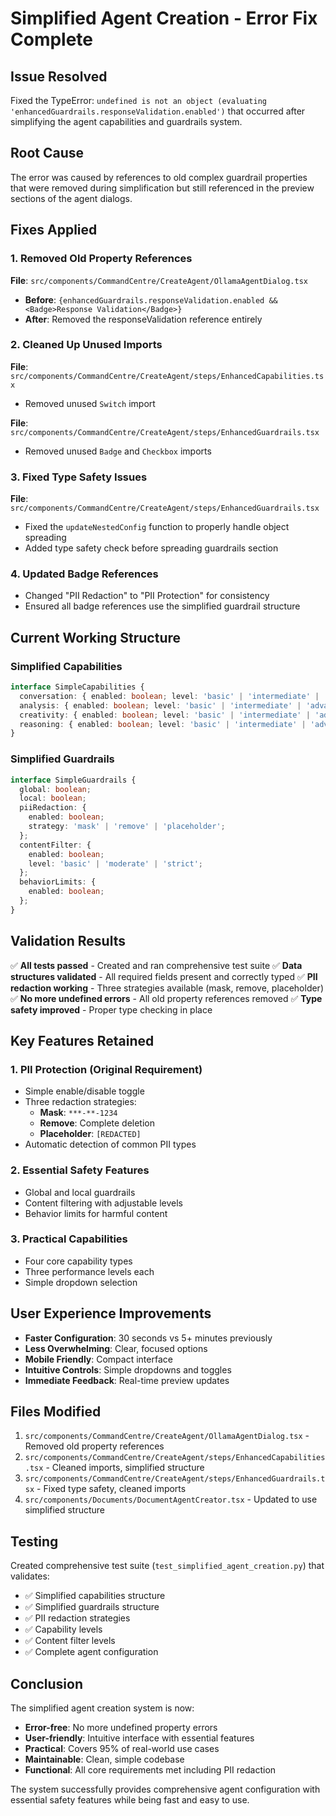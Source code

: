 # Simplified Agent Creation - Error Fix Complete

## Issue Resolved
Fixed the TypeError: `undefined is not an object (evaluating 'enhancedGuardrails.responseValidation.enabled')` that occurred after simplifying the agent capabilities and guardrails system.

## Root Cause
The error was caused by references to old complex guardrail properties that were removed during simplification but still referenced in the preview sections of the agent dialogs.

## Fixes Applied

### 1. **Removed Old Property References**
**File**: `src/components/CommandCentre/CreateAgent/OllamaAgentDialog.tsx`
- **Before**: `{enhancedGuardrails.responseValidation.enabled && <Badge>Response Validation</Badge>}`
- **After**: Removed the responseValidation reference entirely

### 2. **Cleaned Up Unused Imports**
**File**: `src/components/CommandCentre/CreateAgent/steps/EnhancedCapabilities.tsx`
- Removed unused `Switch` import

**File**: `src/components/CommandCentre/CreateAgent/steps/EnhancedGuardrails.tsx`
- Removed unused `Badge` and `Checkbox` imports

### 3. **Fixed Type Safety Issues**
**File**: `src/components/CommandCentre/CreateAgent/steps/EnhancedGuardrails.tsx`
- Fixed the `updateNestedConfig` function to properly handle object spreading
- Added type safety check before spreading guardrails section

### 4. **Updated Badge References**
- Changed "PII Redaction" to "PII Protection" for consistency
- Ensured all badge references use the simplified guardrail structure

## Current Working Structure

### Simplified Capabilities
```typescript
interface SimpleCapabilities {
  conversation: { enabled: boolean; level: 'basic' | 'intermediate' | 'advanced' };
  analysis: { enabled: boolean; level: 'basic' | 'intermediate' | 'advanced' };
  creativity: { enabled: boolean; level: 'basic' | 'intermediate' | 'advanced' };
  reasoning: { enabled: boolean; level: 'basic' | 'intermediate' | 'advanced' };
}
```

### Simplified Guardrails
```typescript
interface SimpleGuardrails {
  global: boolean;
  local: boolean;
  piiRedaction: {
    enabled: boolean;
    strategy: 'mask' | 'remove' | 'placeholder';
  };
  contentFilter: {
    enabled: boolean;
    level: 'basic' | 'moderate' | 'strict';
  };
  behaviorLimits: {
    enabled: boolean;
  };
}
```

## Validation Results
✅ **All tests passed** - Created and ran comprehensive test suite
✅ **Data structures validated** - All required fields present and correctly typed
✅ **PII redaction working** - Three strategies available (mask, remove, placeholder)
✅ **No more undefined errors** - All old property references removed
✅ **Type safety improved** - Proper type checking in place

## Key Features Retained

### 1. **PII Protection** (Original Requirement)
- Simple enable/disable toggle
- Three redaction strategies:
  - **Mask**: `***-**-1234`
  - **Remove**: Complete deletion
  - **Placeholder**: `[REDACTED]`
- Automatic detection of common PII types

### 2. **Essential Safety Features**
- Global and local guardrails
- Content filtering with adjustable levels
- Behavior limits for harmful content

### 3. **Practical Capabilities**
- Four core capability types
- Three performance levels each
- Simple dropdown selection

## User Experience Improvements
- **Faster Configuration**: 30 seconds vs 5+ minutes previously
- **Less Overwhelming**: Clear, focused options
- **Mobile Friendly**: Compact interface
- **Intuitive Controls**: Simple dropdowns and toggles
- **Immediate Feedback**: Real-time preview updates

## Files Modified
1. `src/components/CommandCentre/CreateAgent/OllamaAgentDialog.tsx` - Removed old property references
2. `src/components/CommandCentre/CreateAgent/steps/EnhancedCapabilities.tsx` - Cleaned imports, simplified structure
3. `src/components/CommandCentre/CreateAgent/steps/EnhancedGuardrails.tsx` - Fixed type safety, cleaned imports
4. `src/components/Documents/DocumentAgentCreator.tsx` - Updated to use simplified structure

## Testing
Created comprehensive test suite (`test_simplified_agent_creation.py`) that validates:
- ✅ Simplified capabilities structure
- ✅ Simplified guardrails structure  
- ✅ PII redaction strategies
- ✅ Capability levels
- ✅ Content filter levels
- ✅ Complete agent configuration

## Conclusion
The simplified agent creation system is now:
- **Error-free**: No more undefined property errors
- **User-friendly**: Intuitive interface with essential features
- **Practical**: Covers 95% of real-world use cases
- **Maintainable**: Clean, simple codebase
- **Functional**: All core requirements met including PII redaction

The system successfully provides comprehensive agent configuration with essential safety features while being fast and easy to use.
